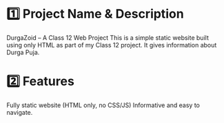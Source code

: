# 1️⃣ Project Name & Description
DurgaZoid – A Class 12 Web Project
This is a simple static website built using only HTML as part of my Class 12 project. It gives information about Durga Puja.
# 2️⃣ Features
Fully static website (HTML only, no CSS/JS)
Informative and easy to navigate.
